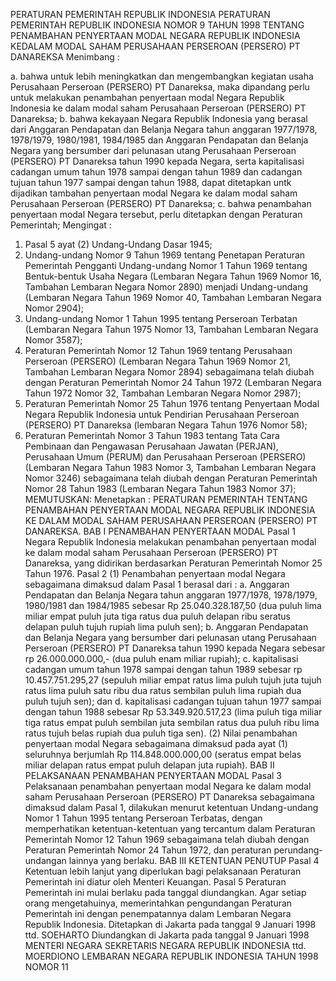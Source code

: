  PERATURAN PEMERINTAH REPUBLIK INDONESIA PERATURAN PEMERINTAH REPUBLIK INDONESIA NOMOR 9 TAHUN 1998 TENTANG PENAMBAHAN PENYERTAAN MODAL NEGARA REPUBLIK INDONESIA KEDALAM MODAL SAHAM PERUSAHAAN PERSEROAN (PERSERO) PT DANAREKSA
Menimbang :

a. bahwa untuk lebih meningkatkan dan mengembangkan kegiatan usaha Perusahaan Perseroan (PERSERO) PT Danareksa, maka dipandang perlu untuk melakukan penambahan penyertaan modal Negara Republik Indonesia ke dalam modal saham Perusahaan Perseroan (PERSERO) PT Danareksa;
b. bahwa kekayaan Negara Republik Indonesia yang berasal dari Anggaran Pendapatan dan Belanja Negara tahun anggaran 1977/1978, 1978/1979, 1980/1981, 1984/1985 dan Anggaran Pendapatan dan Belanja Negara yang bersumber dari pelunasan utang Perusahaan Perseroan (PERSERO) PT Danareksa tahun 1990 kepada Negara, serta kapitalisasi cadangan umum tahun 1978 sampai dengan tahun 1989 dan cadangan tujuan tahun 1977 sampai dengan tahun 1988, dapat ditetapkan untk dijadikan tambahan penyertaan modal Negara ke dalam modal saham Perusahaan Perseroan (PERSERO) PT Danareksa;
c. bahwa penambahan penyertaan modal Negara tersebut, perlu ditetapkan dengan Peraturan Pemerintah;
Mengingat :

1. Pasal 5 ayat (2) Undang-Undang Dasar 1945;
2. Undang-undang Nomor 9 Tahun 1969 tentang Penetapan Peraturan Pemerintah Pengganti Undang-undang Nomor 1 Tahun 1969 tentang Bentuk-bentuk Usaha Negara (Lembaran Negara Tahun 1969 Nomor 16, Tambahan Lembaran Negara Nomor 2890) menjadi Undang-undang (Lembaran Negara Tahun 1969 Nomor 40, Tambahan Lembaran Negara Nomor 2904);
3. Undang-undang Nomor 1 Tahun 1995 tentang Perseroan Terbatan (Lembaran Negara Tahun 1975 Nomor 13, Tambahan Lembaran Negara Nomor 3587);
4. Peraturan Pemerintah Nomor 12 Tahun 1969 tentang Perusahaan Perseroan (PERSERO) (Lembaran Negara Tahun 1969 Nomor 21, Tambahan Lembaran Negara Nomor 2894) sebagaimana telah diubah dengan Peraturan Pemerintah Nomor 24 Tahun 1972 (Lembaran Negara Tahun 1972 Nomor 32, Tambahan Lembaran Negara Nomor 2987);
5. Peraturan Pemerintah Nomor 25 Tahun 1976 tentang Penyertaan Modal Negara Republik Indonesia untuk Pendirian Perusahaan Perseroan (PERSERO) PT Danareksa (lembaran Negara Tahun 1976 Nomor 58);
6. Peraturan Pemerintah Nomor 3 Tahun 1983 tentang Tata Cara Pembinaan dan Pengawasan Perusahaan Jawatan (PERJAN), Perusahaan Umum (PERUM) dan Perusahaan Perseroan (PERSERO) (Lembaran Negara Tahun 1983 Nomor 3, Tambahan Lembaran Negara Nomor 3246) sebagaimana telah diubah dengan Peraturan Pemerintah Nomor 28 Tahun 1983 (Lembaran Negara Tahun 1983 Nomor 37);
MEMUTUSKAN:
 Menetapkan : PERATURAN PEMERINTAH TENTANG PENAMBAHAN PENYERTAAN MODAL NEGARA REPUBLIK INDONESIA KE DALAM MODAL SAHAM PERUSAHAAN PERSEROAN (PERSERO) PT DANAREKSA.
BAB I PENAMBAHAN PENYERTAAN MODAL
Pasal 1
Negara Republik Indonesia melakukan penambahan penyertaan modal ke dalam modal saham Perusahaan Perseroan (PERSERO) PT Danareksa, yang didirikan berdasarkan Peraturan Pemerintah Nomor 25 Tahun 1976.
Pasal 2
(1) Penambahan penyertaan modal Negara sebagaimana dimaksud dalam Pasal 1 berasal dari :
a. Anggaran Pendapatan dan Belanja Negara tahun anggaran 1977/1978, 1978/1979, 1980/1981 dan 1984/1985 sebesar Rp 25.040.328.187,50 (dua puluh lima miliar empat puluh juta tiga ratus dua puluh delapan ribu seratus delapan puluh tujuh rupiah lima puluh sen);
b. Anggaran Pendapatan dan Belanja Negara yang bersumber dari pelunasan utang Perusahaan Perseroan (PERSERO) PT Danareksa tahun 1990 kepada Negara sebesar rp 26.000.000.000,- (dua puluh enam miliar rupiah);
c. kapitalisasi cadangan umum tahun 1978 sampai dengan tahun 1989 sebesar rp 10.457.751.295,27 (sepuluh miliar empat ratus lima puluh tujuh juta tujuh ratus lima puluh satu ribu dua ratus sembilan puluh lima rupiah dua puluh tujuh sen); dan
d. kapitalisasi cadangan tujuan tahun 1977 sampai dengan tahun 1988 sebesar Rp 53.349.920.517,23 (lima puluh tiga miliar tiga ratus empat puluh sembilan juta sembilan ratus dua puluh ribu lima ratus tujuh belas rupiah dua puluh tiga sen).
(2) Nilai penambahan penyertaan modal Negara sebagaimana dimaksud pada ayat (1) seluruhnya berjumlah Rp 114.848.000.000,00 (seratus empat belas miliar delapan ratus empat puluh delapan juta rupiah).
BAB II PELAKSANAAN PENAMBAHAN PENYERTAAN MODAL
Pasal 3
Pelaksanaan penambahan penyertaan modal Negara ke dalam modal saham Perusahaan Perseroan (PERSERO) PT Danareksa sebagaimana dimaksud dalam Pasal 1, dilakukan menurut ketentuan Undang-undang Nomor 1 Tahun 1995 tentang Perseroan Terbatas, dengan memperhatikan ketentuan-ketentuan yang tercantum dalam Peraturan Pemerintah Nomor 12 Tahun 1969 sebagaimana telah diubah dengan Peraturan Pemerintah Nomor 24 Tahun 1972, dan peraturan perundang-undangan lainnya yang berlaku.
BAB III KETENTUAN PENUTUP
Pasal 4
Ketentuan lebih lanjut yang diperlukan bagi pelaksanaan Peraturan Pemerintah ini diatur oleh Menteri Keuangan.
Pasal 5
Peraturan Pemerintah ini mulai berlaku pada tanggal diundangkan.
Agar setiap orang mengetahuinya, memerintahkan pengundangan Peraturan Pemerintah ini dengan penempatannya dalam Lembaran Negara Republik Indonesia. Ditetapkan di Jakarta pada tanggal 9 Januari 1998 ttd. SOEHARTO Diundangkan di Jakarta pada tanggal 9 Januari 1998 MENTERI NEGARA SEKRETARIS NEGARA REPUBLIK INDONESIA ttd. MOERDIONO LEMBARAN NEGARA REPUBLIK INDONESIA TAHUN 1998 NOMOR 11